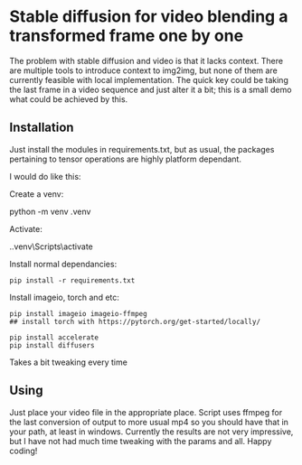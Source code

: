 # Stable diffusion for video blending a transformed frame one by one

The problem with stable diffusion and video is that it lacks context. There are multiple tools to introduce context to img2img, but none of them are currently feasible with local implementation. The quick key could be taking the last frame in a video sequence and just alter it a bit; this is a small demo what could be achieved by this.

## Installation

Just install the modules in requirements.txt, but as usual, the packages pertaining to tensor operations are highly platform dependant.

I would do like this:

Create a venv:

python -m venv .venv

Activate:

.\.venv\Scripts\activate

Install normal dependancies:

```
pip install -r requirements.txt
```

Install imageio, torch and etc:

```
pip install imageio imageio-ffmpeg
## install torch with https://pytorch.org/get-started/locally/

pip install accelerate
pip install diffusers
```
Takes a bit tweaking every time

## Using

Just place your video file in the appropriate place. Script uses ffmpeg for the last conversion of output to more usual mp4 so you should have that in your path, at least in windows. Currently the results are not very impressive, but I have not had much time tweaking with the params and all. Happy coding!
